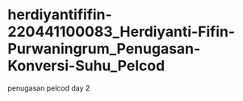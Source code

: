 # herdiyantififin-220441100083_Herdiyanti-Fifin-Purwaningrum_Penugasan-Konversi-Suhu_Pelcod
penugasan pelcod day 2
